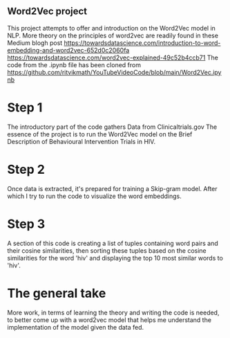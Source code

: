 ## Word2Vec project

This project attempts to offer and introduction on the Word2Vec model in NLP.
More theory on the principles of word2vec are readily found in these Medium blogh post
https://towardsdatascience.com/introduction-to-word-embedding-and-word2vec-652d0c2060fa
https://towardsdatascience.com/word2vec-explained-49c52b4ccb71
The code from the .ipynb file has been cloned from https://github.com/ritvikmath/YouTubeVideoCode/blob/main/Word2Vec.ipynb

# Step 1
The introductory part of the code gathers Data from Clinicaltrials.gov
The essence of the project is to run the Word2Vec model on the Brief Description of Behavioural Intervention Trials in HIV.

# Step 2
Once data is extracted, it's prepared for training a Skip-gram model.
After which I try to run the code to visualize the word embeddings.

# Step 3
A section of this code is creating a list of tuples containing word pairs and their cosine similarities, then sorting these tuples based on 
the cosine similarities for the word 'hiv' and displaying the top 10 most similar words to 'hiv'.


###
# The general take
More work, in terms of learning the theory and writing the code is needed, to better come up with a 
word2vec model that helps me understand the implementation of the model given the data fed.
